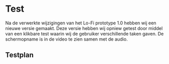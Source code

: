 # Test

Na de verwerkte wijzigingen van het Lo-Fi prototype 1.0 hebben wij een nieuwe versie gemaakt. Deze versie hebben wij opniew getest door middel van een klikbare test waarin wij de gebruiker verschillende taken gaven. De schermopname is in de video te zien samen met de audio.

## Testplan

